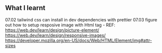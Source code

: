 ## What I learnt

07.02 tailwind css can install in dev dependencies with prettier
07.03 figure out how to setup resposive image with Html tag
    - REF: https://web.dev/learn/design/picture-element/
           https://web.dev/learn/design/responsive-images/
           https://developer.mozilla.org/en-US/docs/Web/HTML/Element/img#attr-sizes